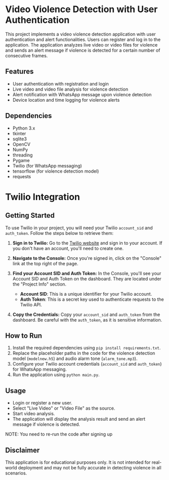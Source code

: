 # Video Violence Detection with User Authentication

This project implements a video violence detection application with user authentication and alert functionalities. Users can register and log in to the application. The application analyzes live video or video files for violence and sends an alert message if violence is detected for a certain number of consecutive frames.

## Features

* User authentication with registration and login
* Live video and video file analysis for violence detection
* Alert notification with WhatsApp message upon violence detection
* Device location and time logging for violence alerts

## Dependencies

* Python 3.x
* tkinter
* sqlite3
* OpenCV
* NumPy
* threading
* Pygame
* Twilio (for WhatsApp messaging)
* tensorflow (for violence detection model)
* requests

# Twilio Integration

## Getting Started

To use Twilio in your project, you will need your Twilio `account_sid` and `auth_token`. Follow the steps below to retrieve them:

1. **Sign in to Twilio:**
   Go to the [Twilio website](https://www.twilio.com/) and sign in to your account. If you don't have an account, you'll need to create one.

2. **Navigate to the Console:**
   Once you're signed in, click on the "Console" link at the top right of the page.

3. **Find your Account SID and Auth Token:**
   In the Console, you'll see your Account SID and Auth Token on the dashboard. They are located under the "Project Info" section.

   - **Account SID**: This is a unique identifier for your Twilio account.
   - **Auth Token**: This is a secret key used to authenticate requests to the Twilio API.

4. **Copy the Credentials:**
   Copy your `account_sid` and `auth_token` from the dashboard. Be careful with the `auth_token`, as it is sensitive information.

## How to Run

1. Install the required dependencies using `pip install requirements.txt`.
2. Replace the placeholder paths in the code for the violence detection model (`modelnew.h5`) and audio alarm tone (`alarm_tone.mp3`).
3. Configure your Twilio account credentials (`account_sid` and `auth_token`) for WhatsApp messaging.
4. Run the application using `python main.py`.

## Usage

* Login or register a new user.
* Select "Live Video" or "Video File" as the source.
* Start video analysis.
* The application will display the analysis result and send an alert message if violence is detected.

NOTE: You need to re-run the code after signing up

## Disclaimer

This application is for educational purposes only. It is not intended for real-world deployment and may not be fully accurate in detecting violence in all scenarios.

